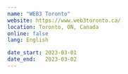 ```yaml
---
name: "WEB3 Toronto"
website: https://www.web3toronto.ca/
location: Toronto, ON, Canada
online: false
lang: English

date_start: 2023-03-01
date_end:   2023-03-02
---
```

